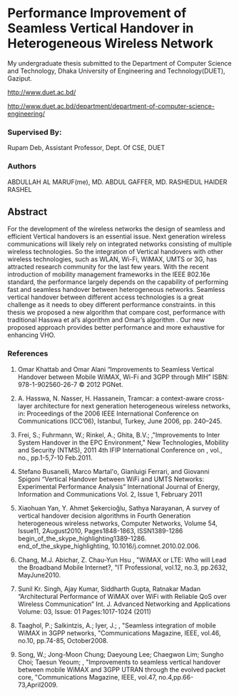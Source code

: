 # Performance Improvement of Seamless Vertical Handover in Heterogeneous Wireless Network

My undergraduate thesis submitted to the Department of Computer Science and Technology, Dhaka University of Engineering and Technology(DUET), Gaziput.

http://www.duet.ac.bd/

http://www.duet.ac.bd/department/department-of-computer-science-engineering/

### Supervised By:
Rupam Deb,
Assistant Professor,
Dept. Of CSE, DUET

### Authors
ABDULLAH AL MARUF(me),
MD. ABDUL GAFFER,
MD. RASHEDUL HAIDER RASHEL

## Abstract

For the development of the wireless networks the design of seamless and efficient Vertical handovers is an essential issue. Next generation wireless communications will likely rely on integrated networks consisting of multiple wireless technologies. So the integration of Vertical handovers with other wireless technologies, such as WLAN, Wi-Fi, WiMAX, UMTS or 3G, has attracted research community for the last few years. With the recent introduction of mobility management frameworks in the IEEE 802.16e standard, the performance largely depends on the capability of performing fast and seamless handover between heterogeneous networks. Seamless vertical handover between different access technologies is a great challenge as it needs to obey different performance constraints. in this thesis we proposed a new algorithm that compare cost, performance with traditional Hasswa et al’s algorithm and Omar’s algorithm . Our new proposed approach provides better performance and more exhaustive for enhancing VHO.


### References

1. Omar Khattab and Omar Alani  “Improvements to Seamless Vertical Handover between Mobile WiMAX, Wi-Fi and 3GPP through MIH” ISBN: 978-1-902560-26-7 © 2012 PGNet.

2. A. Hasswa, N. Nasser, H. Hassanein, Tramcar: a context-aware cross-layer architecture for next generation heterogeneous wireless networks, in: Proceedings of the 2006 IEEE International Conference on Communications (ICC’06), Istanbul, Turkey, June 2006, pp. 240–245.

3. Frei, S.; Fuhrmann,  W.; Rinkel, A.; Ghita, B.V.; ,"Improvements to Inter System Handover in the EPC Environment," New  Technologies, Mobility and Security (NTMS), 2011 4th IFIP International Conference on , vol., no., pp.1-5,7-10 Feb.2011.

4. Stefano Busanelli, Marco Martal'o, Gianluigi Ferrari, and Giovanni Spigoni “Vertical Handover between WiFi and UMTS Networks: Experimental Performance Analysis”  International Journal of Energy, Information and Communications Vol. 2, Issue 1, February 2011

5. Xiaohuan Yan, Y. Ahmet Şekercioğlu, Sathya Narayanan, A survey of vertical handover decision algorithms in Fourth Generation heterogeneous wireless networks, Computer  Networks, Volume 54, Issue11, 2August2010, Pages1848-1863, ISSN1389-1286 begin_of_the_skype_highlighting1389-1286. end_of_the_skype_highlighting, 10.1016/j.comnet.2010.02.006.

6. Chang, M.J. Abichar,  Z. Chau-Yun Hsu , "WiMAX or LTE: Who will  Lead the  Broadband  Mobile Internet?, "IT Professional, vol.12, no.3, pp.2632, MayJune2010.

7. Sunil Kr. Singh, Ajay Kumar, Siddharth Gupta, Ratnakar Madan “Architectural Performance of WiMAX over WiFi with Reliable QoS over Wireless Communication”  Int. J. Advanced Networking and Applications Volume: 03, Issue: 01 Pages:1017-1024 (2011)


8. Taaghol,  P.;  Salkintzis,  A.;  Iyer,  J.; , "Seamless integration of mobile WiMAX in 3GPP networks, "Communications Magazine, IEEE, vol.46, no.10, pp.74-85, October2008.

9. Song, W.;  Jong-Moon Chung;  Daeyoung Lee; Chaegwon Lim; Sungho Choi; Taesun Yeoum; , "Improvements to seamless vertical handover between mobile WiMAX  and 3GPP UTRAN through the evolved packet core, "Communications Magazine, IEEE, vol.47, no.4,pp.66-73,April2009.
